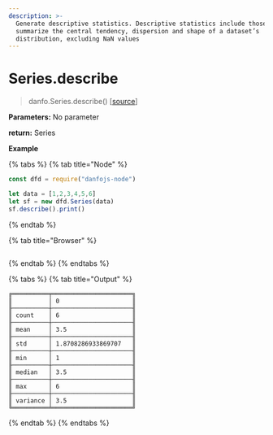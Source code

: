 ```yaml
---
description: >-
  Generate descriptive statistics. Descriptive statistics include those that
  summarize the central tendency, dispersion and shape of a dataset’s
  distribution, excluding NaN values
---
```


# Series.describe

> danfo.Series.describe\(\) \[[source](https://github.com/opensource9ja/danfojs/blob/master/danfojs/src/core/series.js#L583)\]

**Parameters:** No parameter

**return:** Series

**Example**

{% tabs %}
{% tab title="Node" %}
```javascript
const dfd = require("danfojs-node")

let data = [1,2,3,4,5,6]
let sf = new dfd.Series(data)
sf.describe().print()
```
{% endtab %}

{% tab title="Browser" %}
```

```
{% endtab %}
{% endtabs %}

{% tabs %}
{% tab title="Output" %}
```text
╔══════════╤══════════════════════╗
║          │ 0                    ║
╟──────────┼──────────────────────╢
║ count    │ 6                    ║
╟──────────┼──────────────────────╢
║ mean     │ 3.5                  ║
╟──────────┼──────────────────────╢
║ std      │ 1.8708286933869707   ║
╟──────────┼──────────────────────╢
║ min      │ 1                    ║
╟──────────┼──────────────────────╢
║ median   │ 3.5                  ║
╟──────────┼──────────────────────╢
║ max      │ 6                    ║
╟──────────┼──────────────────────╢
║ variance │ 3.5                  ║
╚══════════╧══════════════════════╝
```
{% endtab %}
{% endtabs %}

